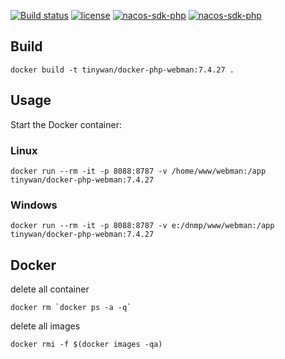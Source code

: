 [![Build status](https://github.com/Tinywan/docker-php-webman/workflows/Docker/badge.svg)]()
[![license](https://img.shields.io/github/license/Tinywan/docker-php-webman)]()
[![nacos-sdk-php](https://img.shields.io/github/last-commit/tinywan/docker-php-webman/main)]()
[![nacos-sdk-php](https://img.shields.io/github/v/tag/tinywan/docker-php-webman?color=ff69b4)]()

## Build

```
docker build -t tinywan/docker-php-webman:7.4.27 .
```
## Usage

Start the Docker container:

### Linux

```
docker run --rm -it -p 8088:8787 -v /home/www/webman:/app tinywan/docker-php-webman:7.4.27
```

### Windows

```
docker run --rm -it -p 8088:8787 -v e:/dnmp/www/webman:/app tinywan/docker-php-webman:7.4.27
```

## Docker 

delete all container
```
docker rm `docker ps -a -q`
```

delete all images
```
docker rmi -f $(docker images -qa)
```




